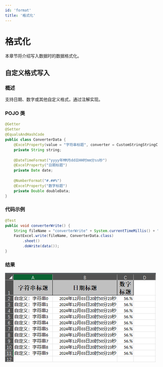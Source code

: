 ```yaml
---
id: 'format'
title: '格式化'
---
```


# 格式化

本章节将介绍写入数据时的数据格式化。

## 自定义格式写入

### 概述

支持日期、数字或其他自定义格式，通过注解实现。

### POJO 类

```java
@Getter
@Setter
@EqualsAndHashCode
public class ConverterData {
    @ExcelProperty(value = "字符串标题", converter = CustomStringStringConverter.class)
    private String string;

    @DateTimeFormat("yyyy年MM月dd日HH时mm分ss秒")
    @ExcelProperty("日期标题")
    private Date date;

    @NumberFormat("#.##%")
    @ExcelProperty("数字标题")
    private Double doubleData;
}
```

### 代码示例

```java
@Test
public void converterWrite() {
    String fileName = "converterWrite" + System.currentTimeMillis() + ".xlsx";
    FastExcel.write(fileName, ConverterData.class)
        .sheet()
        .doWrite(data());
}
```

### 结果

![img](/img/docs/write/converterWrite.png)
